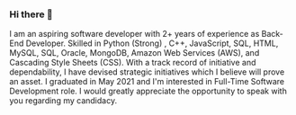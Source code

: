 ### Hi there 👋


I am an aspiring software developer with 2+ years of experience as Back-End Developer.
Skilled in Python (Strong) , C++, JavaScript, SQL, HTML, MySQL, SQL, Oracle, MongoDB, Amazon Web Services (AWS), and Cascading Style Sheets (CSS). With a track record of initiative and dependability, I have devised strategic initiatives which I believe will prove an asset.
I graduated in May 2021 and I'm interested in Full-Time Software Development role. I would greatly appreciate the opportunity to speak with you regarding my candidacy.
